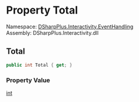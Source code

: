# Property Total

Namespace: [DSharpPlus.Interactivity.EventHandling](DSharpPlus.Interactivity.EventHandling.md)  
Assembly: DSharpPlus.Interactivity.dll

## <a id="DSharpPlus_Interactivity_EventHandling_Reaction_Total"></a>Total

```csharp
public int Total { get; }
```

### Property Value

[int](https://learn.microsoft.com/dotnet/api/system.int32)

